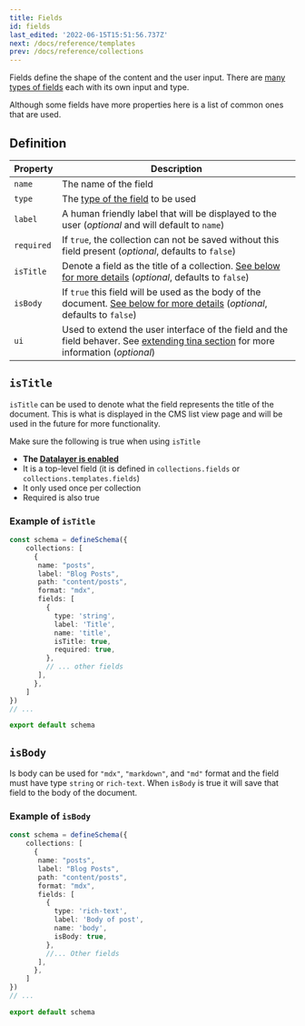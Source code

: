 ```yaml
---
title: Fields
id: fields
last_edited: '2022-06-15T15:51:56.737Z'
next: /docs/reference/templates
prev: /docs/reference/collections
---
```


<!-- # next: /docs/reference/schema -->

Fields define the shape of the content and the user input. There are [many types of fields](/docs/reference/types) each with its own input and type.


Although some fields have more properties here is a list of common ones that are used.

## Definition

| Property     | Description              |
|--------------|--------------------------|
| `name` | The name of the field |
| `type` | The [type of the field](/docs/reference/types/) to be used |
| `label` | A human friendly label that will be displayed to the user (*optional* and will default to `name`)|
| `required` | If `true`, the collection can not be saved without this field present (*optional*, defaults to `false`) | 
| `isTitle`  | Denote a field as the title of a collection. [See below for more details](#istitle) (*optional*, defaults to `false`)|
| `isBody`  | If `true` this field will be used as the body of the document.  [See below for more details](#isbody) (*optional*, defaults to `false`) |
| `ui`  | Used to extend the user interface of the field and the field behaver. See [extending tina section](/docs/extending-tina/overview/) for more information (*optional*) |


## `isTitle` 

`isTitle` can be used to denote what the field represents the title of the document. This is what is displayed in the CMS list view page and will be used in the future for more functionality.


Make sure the following is true when using `isTitle`
- **The [Datalayer is enabled](/docs/tina-cloud/data-layer/)**
- It is a top-level field (it is defined in `collections.fields` or `collections.templates.fields`)
- It only used once per collection
- Required is also true

### Example of `isTitle`

```ts
const schema = defineSchema({
    collections: [
      {
       name: "posts",
       label: "Blog Posts",
       path: "content/posts",
       format: "mdx",
       fields: [
         {
           type: 'string',
           label: 'Title',
           name: 'title',
           isTitle: true,
           required: true,
         },
         // ... other fields
       ],
      },
    ]
}) 
// ...

export default schema

```


## `isBody`

Is body can be used for `"mdx"`, `"markdown"`, and `"md"` format and the field must have type `string` or `rich-text`. When `isBody` is true it will save that field to the body of the document.
### Example of `isBody`

```ts
const schema = defineSchema({
    collections: [
      {
       name: "posts",
       label: "Blog Posts",
       path: "content/posts",
       format: "mdx",
       fields: [
         {
           type: 'rich-text',
           label: 'Body of post',
           name: 'body',
           isBody: true,
         },
         //... Other fields
       ],
      },
    ]
}) 
// ...

export default schema

```
